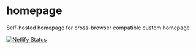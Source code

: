 # homepage
Self-hosted homepage for cross-browser compatible custom homepage

[![Netlify Status](https://api.netlify.com/api/v1/badges/cc651ed1-1f5c-4b76-aa77-60838937d527/deploy-status)](https://app.netlify.com/sites/dynamic-souffle-da984e/deploys)
